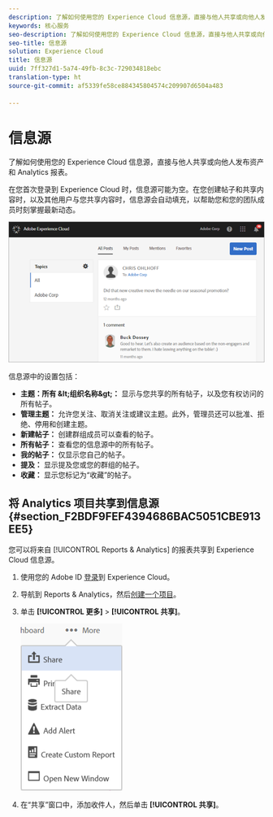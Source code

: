 ```yaml
---
description: 了解如何使用您的 Experience Cloud 信息源，直接与他人共享或向他人发布资产和 Analytics 报表。
keywords: 核心服务
seo-description: 了解如何使用您的 Experience Cloud 信息源，直接与他人共享或向他人发布资产和 Adobe Analytics 报表。
seo-title: 信息源
solution: Experience Cloud
title: 信息源
uuid: 7ff327d1-5a74-49fb-8c3c-729034818ebc
translation-type: ht
source-git-commit: af5339fe58ce884345804574c209907d6504a483

---
```



# 信息源

了解如何使用您的 Experience Cloud 信息源，直接与他人共享或向他人发布资产和 Analytics 报表。

在您首次登录到 Experience Cloud 时，信息源可能为空。在您创建帖子和共享内容时，以及其他用户与您共享内容时，信息源会自动填充，以帮助您和您的团队成员时刻掌握最新动态。

![](assets/posts.png)

信息源中的设置包括：

* **主题：所有 \&lt;组织名称\&gt;：** 显示与您共享的所有帖子，以及您有权访问的所有帖子。
* **管理主题：** 允许您关注、取消关注或建议主题。此外，管理员还可以批准、拒绝、停用和创建主题。
* **新建帖子：** 创建群组成员可以查看的帖子。
* **所有帖子：** 查看您的信息源中的所有帖子。
* **我的帖子：** 仅显示您自己的帖子。
* **提及：** 显示提及您或您的群组的帖子。
* **收藏：** 显示您标记为“收藏”的帖子。

## 将 Analytics 项目共享到信息源 {#section_F2BDF9FEF4394686BAC5051CBE913EE5}

您可以将来自 [!UICONTROL Reports &amp; Analytics] 的报表共享到 Experience Cloud 信息源。

1. 使用您的 Adobe ID [登录](admin-getting-started/getting-started-experience-cloud.md#topic_AC564B6795334DE39359ADD87F52F2E0)到 Experience Cloud。

1. 导航到 Reports &amp; Analytics，然后[创建一个项目](https://marketing.adobe.com/resources/help/zh_CN/analytics/analysis-workspace/index.html?f=freeform_overview)。

1. 单击 **[!UICONTROL 更多]** &gt; **[!UICONTROL 共享]**。

   ![](assets/share_report.png)

1. 在“共享”窗口中，添加收件人，然后单击 **[!UICONTROL 共享]**。
